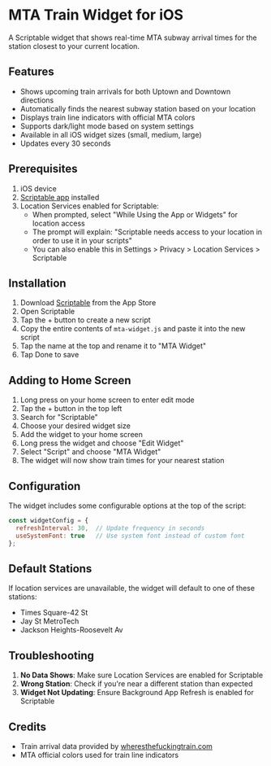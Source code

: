 # MTA Train Widget for iOS

A Scriptable widget that shows real-time MTA subway arrival times for the station closest to your current location.

## Features

- Shows upcoming train arrivals for both Uptown and Downtown directions
- Automatically finds the nearest subway station based on your location
- Displays train line indicators with official MTA colors
- Supports dark/light mode based on system settings
- Available in all iOS widget sizes (small, medium, large)
- Updates every 30 seconds

## Prerequisites

1. iOS device
2. [Scriptable app](https://apps.apple.com/us/app/scriptable/id1405459188) installed
3. Location Services enabled for Scriptable:
   - When prompted, select "While Using the App or Widgets" for location access
   - The prompt will explain: "Scriptable needs access to your location in order to use it in your scripts"
   - You can also enable this in Settings > Privacy > Location Services > Scriptable

## Installation

1. Download [Scriptable](https://apps.apple.com/us/app/scriptable/id1405459188) from the App Store
2. Open Scriptable
3. Tap the + button to create a new script
4. Copy the entire contents of `mta-widget.js` and paste it into the new script
5. Tap the name at the top and rename it to "MTA Widget"
6. Tap Done to save

## Adding to Home Screen

1. Long press on your home screen to enter edit mode
2. Tap the + button in the top left
3. Search for "Scriptable"
4. Choose your desired widget size
5. Add the widget to your home screen
6. Long press the widget and choose "Edit Widget"
7. Select "Script" and choose "MTA Widget"
8. The widget will now show train times for your nearest station

## Configuration

The widget includes some configurable options at the top of the script:

```javascript
const widgetConfig = {
  refreshInterval: 30,  // Update frequency in seconds
  useSystemFont: true   // Use system font instead of custom font
};
```

## Default Stations

If location services are unavailable, the widget will default to one of these stations:
- Times Square-42 St
- Jay St MetroTech
- Jackson Heights-Roosevelt Av

## Troubleshooting

1. **No Data Shows**: Make sure Location Services are enabled for Scriptable
2. **Wrong Station**: Check if you're near a different station than expected
3. **Widget Not Updating**: Ensure Background App Refresh is enabled for Scriptable

## Credits

- Train arrival data provided by [wheresthefuckingtrain.com](https://wheresthefuckingtrain.com)
- MTA official colors used for train line indicators 